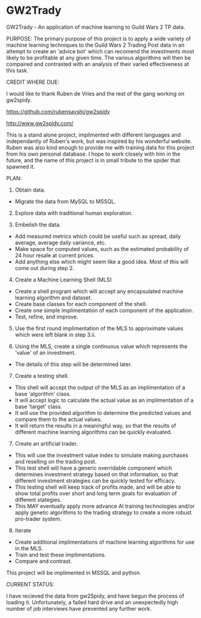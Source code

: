 GW2Trady
========


GW2Trady - An application of machine learning to Guild Wars 2 TP data.


PURPOSE:
The primary purpose of this project is to apply a wide variety of machine learning techniques to the Guild Wars 2 Trading Post data in an attempt to create an 'advice bot' which can recomend the investments most likely to be profitable at any given time. The various algorithms will then be compaired and contrasted with an analysis of their varied effectiveness at this task.


CREDIT WHERE DUE:

I would like to thank Ruben de Vries and the rest of the gang working on gw2spidy.

https://github.com/rubensayshi/gw2spidy

http://www.gw2spidy.com/

This is a stand alone project, implimented with different languages and independantly of Ruben's work, but was inspired by his wonderful website. Ruben was also kind enough to provide me with training data for this project from his own personal database. I hope to work closely with him in the future, and the name of this project is in small tribute to the spider that spawned it.


PLAN:

1) Obtain data.
- Migrate the data from MySQL to MSSQL.

2) Explore data with traditional human exploration.

3) Embelish the data.
- Add measured metrics which could be useful such as spread, daily average, average daily variance, etc.
- Make space for computed values, such as the estimated probability of 24 hour resale at current prices.
- Add anything else which might seem like a good idea. Most of this will come out during step 2.

4) Create a Machine Learning Shell (MLS)
- Create a shell program which will accept any encapsulated machine learning algorithm and dataset.
- Create base classes for each component of the shell.
- Create one simple implimentation of each component of the application.
- Test, refine, and improve.

5) Use the first round implimentation of the MLS to approximate values which were left blank in step 3.ii.

6) Using the MLS, create a single continuous value which represents the 'value' of an investment.
- The details of this step will be determined later.

7) Create a testing shell.
- This shell will accept the output of the MLS as an implimentation of a base 'algorithm' class.
- It will accept logic to calculate the actual value as an implimentation of a base 'target' class.
- It will use the provided algorithm to determine the predicted values and compare them to the actual values.
- It will return the results in a meaningful way, so that the results of different machine learning algorithms can be quickly evaluated.

7) Create an artificial trader.

- This will use the investment value index to simulate making purchases and reselling on the trading post.
- This test shell will have a generic overridable component which determines investment strategy based on that information, so that different investment strategies can be quickly tested for efficacy. 
- This testing shell will keep track of profits made, and will be able to show total profits over short and long term goals for evaluation of different stategies.
- This MAY eventually apply more advance AI training technologies and/or apply genetic algorithms to the trading strategy to create a more robust pro-trader system.

8) Iterate

- Create additional implimentations of machine learning algorithms for use in the MLS.
- Train and test these implimentations.
- Compare and contrast.


This project will be implimented in MSSQL and python.



CURRENT STATUS:

I have recieved the data from gw2Spidy, and have begun the process of loading it. Unfortunately, a failed hard drive and an unexpectedly high number of job interviews have prevented any further work.
